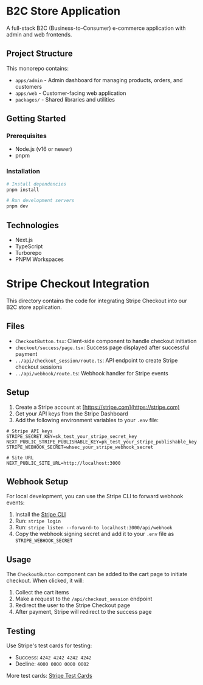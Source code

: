 # B2C Store Application

A full-stack B2C (Business-to-Consumer) e-commerce application with admin and web frontends.

## Project Structure

This monorepo contains:

- `apps/admin` - Admin dashboard for managing products, orders, and customers
- `apps/web` - Customer-facing web application
- `packages/` - Shared libraries and utilities

## Getting Started

### Prerequisites

- Node.js (v16 or newer)
- pnpm

### Installation

```bash
# Install dependencies
pnpm install

# Run development servers
pnpm dev
```

## Technologies

- Next.js
- TypeScript
- Turborepo
- PNPM Workspaces


# Stripe Checkout Integration

This directory contains the code for integrating Stripe Checkout into our B2C store application.

## Files

- `CheckoutButton.tsx`: Client-side component to handle checkout initiation
- `checkout/success/page.tsx`: Success page displayed after successful payment
- `../api/checkout_session/route.ts`: API endpoint to create Stripe checkout sessions
- `../api/webhook/route.ts`: Webhook handler for Stripe events

## Setup

1. Create a Stripe account at [https://stripe.com](https://stripe.com)
2. Get your API keys from the Stripe Dashboard
3. Add the following environment variables to your `.env` file:

```
# Stripe API keys
STRIPE_SECRET_KEY=sk_test_your_stripe_secret_key
NEXT_PUBLIC_STRIPE_PUBLISHABLE_KEY=pk_test_your_stripe_publishable_key
STRIPE_WEBHOOK_SECRET=whsec_your_stripe_webhook_secret

# Site URL
NEXT_PUBLIC_SITE_URL=http://localhost:3000
```

## Webhook Setup

For local development, you can use the Stripe CLI to forward webhook events:

1. Install the [Stripe CLI](https://stripe.com/docs/stripe-cli)
2. Run: `stripe login`
3. Run: `stripe listen --forward-to localhost:3000/api/webhook`
4. Copy the webhook signing secret and add it to your `.env` file as `STRIPE_WEBHOOK_SECRET`

## Usage

The `CheckoutButton` component can be added to the cart page to initiate checkout. When clicked, it will:

1. Collect the cart items
2. Make a request to the `/api/checkout_session` endpoint
3. Redirect the user to the Stripe Checkout page
4. After payment, Stripe will redirect to the success page

## Testing

Use Stripe's test cards for testing:

- Success: `4242 4242 4242 4242`
- Decline: `4000 0000 0000 0002`

More test cards: [Stripe Test Cards](https://stripe.com/docs/testing#cards) 


